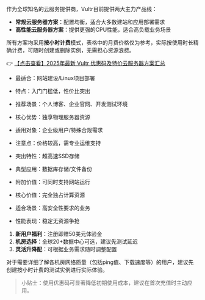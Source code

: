 

作为全球知名的云服务提供商，Vultr目前提供两大主力产品线：

- **常规云服务器方案**：配置均衡，适合大多数建站和应用部署需求
- **高性能云服务器方案**：提供更强的CPU性能，适合高负载业务场景

所有方案均采用**按小时计费**模式，表格中的月费价格仅为参考，实际按使用时长精确计费，可随时创建或删除实例，无需担心资源浪费。

👉 [【点击查看】2025年最新 Vultr 优惠码及特价云服务器方案汇总](https://bit.ly/VuLtr)


- 最适合：网站建设/Linux项目部署
- 特点：入门门槛低，性价比突出
- 推荐场景：个人博客、企业官网、开发测试环境

- 核心优势：独享物理服务器资源
- 适用对象：企业级用户/特殊合规需求
- 注意点：价格较高，需专业运维支持

- 突出特性：超高速SSD存储
- 典型应用：数据库存储/文件备份
- 附加价值：可同时支持网站运行

- 核心价值：完全独占计算资源
- 适合场景：高安全性要求的业务
- 性能表现：稳定无资源争抢


1. **新用户福利**：注册即赠50美元体验金
2. **机房选择**：全球20+数据中心可选，建议先测试延迟
3. **灵活升降配**：可根据业务需求随时调整配置

对于需要详细了解各机房网络质量（包括ping值、下载速度等）的用户，建议先创建按小时计费的测试实例进行实际体验。

> 小贴士：使用优惠码可显著降低初期使用成本，建议在首次充值时主动应用。
